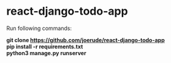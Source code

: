 # react-django-todo-app

Run following commands:

**git clone https://github.com/joerude/react-django-todo-app** <br>
**pip install -r requirements.txt** <br>
**python3 manage.py runserver**

